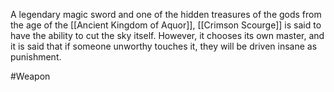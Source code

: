 A legendary magic sword and one of the hidden treasures of the gods from the age of the <span class="political-bodies-places">[[Ancient Kingdom of Aquor]]</span>, <span class="miscellaneous">[[Crimson Scourge]]</span> is said to have the ability to cut the sky itself.
However, it chooses its own master, and it is said that if someone unworthy touches it, they will be driven insane as punishment.

#Weapon